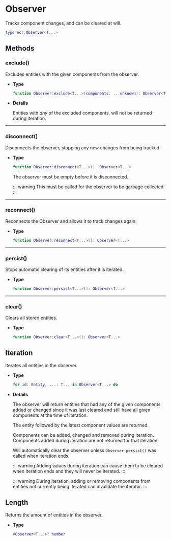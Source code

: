 # Observer

Tracks component changes, and can be cleared at will.

```lua
type ecr.Observer<T...>
```

## Methods

### exclude()

Excludes entities with the given components from the observer.

- **Type**

    ```lua
    function Observer:exclude<T...>(components: ...unknown): Observer<T...>
    ```

- **Details**

    Entities with *any* of the excluded components, will not be returned during
    iteration.

--------------------------------------------------------------------------------

### disconnect()

Disconnects the observer, stopping any new changes from being tracked

- **Type**

    ```lua
    function Observer:disconnect<T...>(): Observer<T...>
    ```

    The observer must be empty before it is disconnected.

    ::: warning
    This must be called for the observer to be garbage collected.
    :::

--------------------------------------------------------------------------------

### reconnect()

Reconnects the Observer and allows it to track changes again.

- **Type**

    ```lua
    function Observer:reconnect<T...>(): Observer<T...>
    ```

--------------------------------------------------------------------------------

### persist()

Stops automatic clearing of its entities after it is iterated.

- **Type**

    ```lua
    function Observer:persist<T...>(): Observer<T...>
    ```

--------------------------------------------------------------------------------

### clear()

Clears all stored entities.

- **Type**

    ```lua
    function Observer:clear<T...>(): Observer<T...>
    ```

## Iteration

Iterates all entities in the observer.

- **Type**

    ```lua
    for id: Entity, ...: T... in Observer<T...> do
    ```

- **Details**

    The observer will return entities that had any of the given components added
    or changed since it was last cleared and still have all given components at
    the time of iteration.

    The entity followed by the latest component values are returned.

    Components can be added, changed and removed during iteration.
    Components added during iteration are not returned for that iteration.

    Will automatically clear the observer unless `Observer:persist()` was called
    when iteration ends.

    ::: warning
    Adding values during iteration can cause them to be cleared when iteration
    ends and they will never be iterated.
    :::

    ::: warning
    During iteration, adding or removing components from entities not currently
    being iterated can invalidate the iterator.
    :::

## Length

Returns the amount of entities in the observer.

- **Type**

    ```lua
    #Observer<T...>: number
    ```
